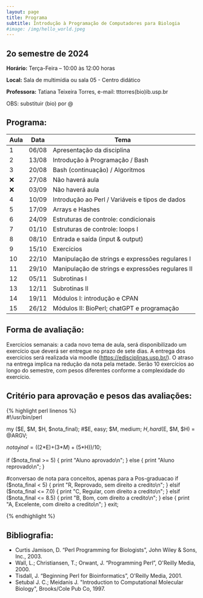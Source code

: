 ```yaml
---
layout: page
title: Programa
subtitle: Introdução à Programação de Computadores para Biologia
#image: /img/hello_world.jpeg
---
```



## 2o semestre de 2024

**Horário:**    Terça-Feira – 10:00 às 12:00 horas

**Local:**    Sala de multimídia ou sala 05 - Centro didático  
                               
**Professora:** Tatiana Teixeira Torres, e-mail: tttorres(bio)ib.usp.br

OBS: substituir (bio) por @ 

## Programa:

| Aula | Data  | Tema                                             |
|------|-------|--------------------------------------------------|
| 1    | 06/08 | Apresentação da disciplina                       |
| 2    | 13/08 | Introdução à Programação / Bash                  |
| 3    | 20/08 | Bash (continuação) / Algoritmos                  |
| :x:  | 27/08 | Não haverá aula                                  |
| :x:  | 03/09 | Não haverá aula                                  |
| 4    | 10/09 | Introdução ao Perl / Variáveis e tipos de dados  |
| 5    | 17/09 | Arrays e Hashes                                  |
| 6    | 24/09 | Estruturas de controle: condicionais             |
| 7    | 01/10 | Estruturas de controle: loops I                  |
| 8    | 08/10 | Entrada e saída (input & output)                 |
| 9    | 15/10 | Exercícios                                       |
| 10   | 22/10 | Manipulação de strings e expressões regulares I  |
| 11   | 29/10 | Manipulação de strings e expressões regulares II |
| 12   | 05/11 | Subrotinas I                                     |
| 13   | 12/11 | Subrotinas II                                    |
| 14   | 19/11 | Módulos I: introdução e CPAN                     |
| 15   | 26/12 | Módulos II: BioPerl; chatGPT e programação       |

  

## Forma de avaliação:

Exercícios semanais: a cada novo tema de aula, será disponibilizado um exercício que deverá ser entregue no prazo de sete dias. A entrega dos exercícios será realizada via moodle (https://edisciplinas.usp.br/). O atraso na entrega implica na redução da nota pela metade. Serão 10 exercícios ao longo do semestre, com pesos diferentes conforme a complexidade do exercício. 

## Critério para aprovação e pesos das avaliações:

{% highlight perl linenos %}  
#!/usr/bin/perl

my ($E, $M, $H, $nota_final); #$E, easy; $M, medium; $H, hard
($E, $M, $H) = @ARGV; 

$nota_final = ((2*$E)+(3*$M)+(5*$H))/10;

if ($nota_final >= 5) {
  print "Aluno aprovado\n";
} else {
  print "Aluno reprovado\n";
}

#conversao de nota para conceitos, apenas para a Pos-graduacao
if ($nota_final < 5) {
  print "R, Reprovado, sem direito a credito\n";
} elsif ($nota_final <= 7.0) {
  print "C, Regular, com direito a credito\n";
} elsif ($nota_final <= 8.5) {
  print "B, Bom, com direito a credito\n";
} else {
  print "A, Excelente, com direito a credito\n";
}
exit;

{% endhighlight %}
  

## Bibliografia:

- Curtis Jamison, D. “Perl Programming for Biologists”, John Wiley & Sons, Inc., 2003.
- Wall, L.; Christiansen, T.; Orwant, J. “Programming Perl”, O'Reilly Media, 2000.
- Tisdall, J. “Beginning Perl for Bioinformatics”, O'Reilly Media, 2001.
- Setubal J. C.; Meidanis J. "Introduction to Computational Molecular Biology", Brooks/Cole Pub Co, 1997.
